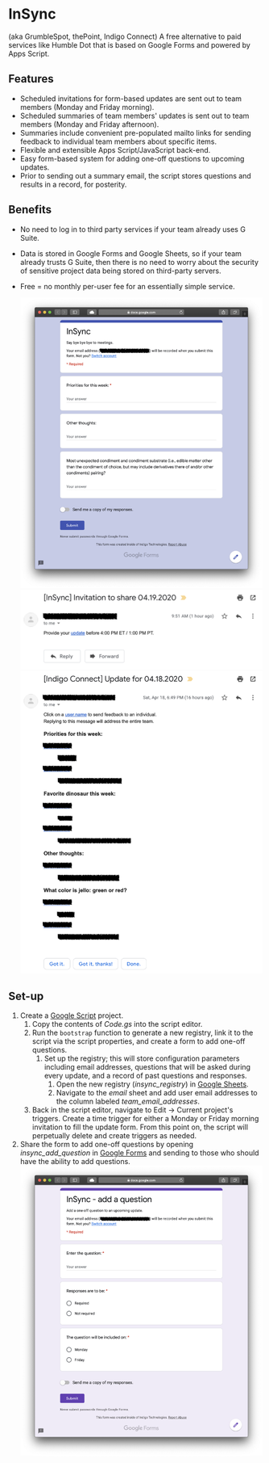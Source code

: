 # InSync  
(aka GrumbleSpot, thePoint, Indigo Connect) A free alternative to paid services like Humble Dot that is based on Google Forms and powered by Apps Script.

## Features
- Scheduled invitations for form-based updates are sent out to team members (Monday and Friday morning).
- Scheduled summaries of team members' updates is sent out to team members  (Monday and Friday afternoon).
- Summaries include convenient pre-populated mailto links for sending feedback to individual team members about specific items.
- Flexible and extensible Apps Script/JavaScript back-end.
- Easy form-based system for adding one-off questions to upcoming updates.
- Prior to sending out a summary email, the script stores questions and results in a record, for posterity.

## Benefits
- No need to log in to third party services if your team already uses G Suite.
- Data is stored in Google Forms and Google Sheets, so if your team already trusts G Suite, then there is no need to worry about the security of sensitive project data being stored on third-party servers.
- Free = no monthly per-user fee for an essentially simple service.

  ![](./img/ss_form.png)
  ![](./img/ss_email_invitation.png)
  ![](./img/ss_email_summary.png)

## Set-up
1. Create a [Google Script](script.google.com) project.  
   1. Copy the contents of *Code.gs* into the script editor.  
   1. Run the ``bootstrap`` function to generate a new registry, link it to the script via the script properties, and create a form to add one-off questions.
      1. Set up the registry; this will store configuration parameters including email addresses, questions that will be asked during every update, and a record of past questions and responses.  
         1. Open the new registry (*insync_registry*) in [Google Sheets](sheets.google.com).  
         1. Navigate to the *email* sheet and add user email addresses to the column labeled *team_email_addresses*.  
   1. Back in the script editor, navigate to Edit → Current project's triggers. Create a time trigger for either a Monday or Friday morning invitation to fill the update form.  From this point on, the script will perpetually delete and create triggers as needed. 
1. Share the form to add one-off questions by opening *insync_add_question* in [Google Forms](forms.google.com) and sending to those who should have the ability to add questions. ![](./img/ss_form_add_question.png)   


